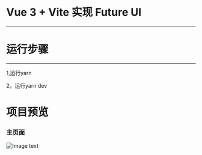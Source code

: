 # Vue 3 + Vite 实现 Future UI

---

# 运行步骤

---

1,运行yarn

2，运行yarn dev

# 项目预览

### 主页面

![Image text]()



